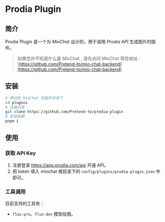 # Prodia Plugin

## 简介

Prodia Plugin 是一个为 *MioChat* 设计的，用于调用 *Prodia API* 生成图片的插件。

> 如果您并不知道什么是 MioChat , 请先访问 MioChat 项目地址 : [https://github.com/Pretend-to/mio-chat-backend](https://github.com/Pretend-to/mio-chat-backend)

## 安装

```bash
# 移动到 MioChat 的插件目录下
cd plugins
# 克隆仓库
git clone https://github.com/Pretend-to/prodia-plugin
# 安装依赖
pnpm i 
```

## 使用

### 获取 API Key

1. 注册登录 https://app.prodia.com/api 开通 API。
2. 把 token 填入 miochat 根目录下的 `config/plugins/prodia-plugin.json` 中即可。

### 工具调用

目前支持的工具有：

- `flux-pro`、`flux-dev` 模型绘图。